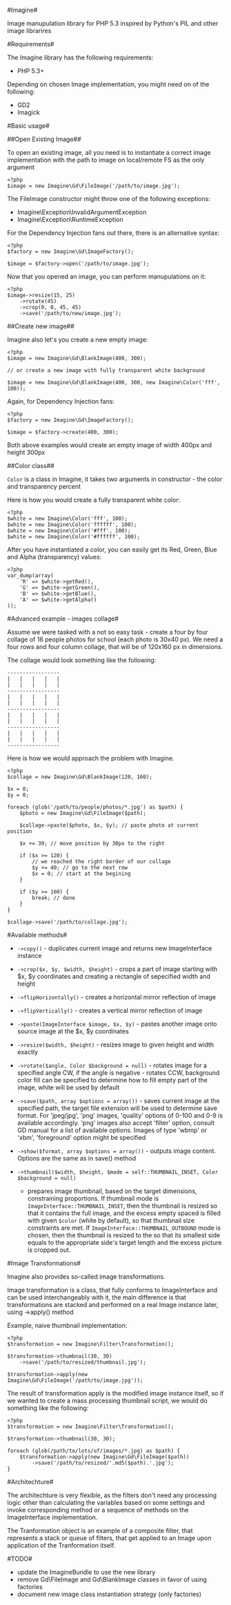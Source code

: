 #Imagine#

Image manupulation library for PHP 5.3 inspired by Python's PIL and other image
librarires

#Requirements#

The Imagine library has the following requirements:

 - PHP 5.3+

Depending on chosen Image implementation, you might need on of the following:

 - GD2
 - Imagick

#Basic usage#

##Open Existing Image##

To open an existing image, all you need is to instantiate a correct image
implementation with the path to image on local/remote FS as the only argument

    <?php
    $image = new Imagine\Gd\FileImage('/path/to/image.jpg');

The FileImage constructor might throw one of the following exceptions:
 - Imagine\Exception\InvalidArgumentException
 - Imagine\Exception\RuntimeException

For the Dependency Injection fans out there, there is an alternative syntax:

    <?php
    $factory = new Imagine\Gd\ImageFactory();
    
    $image = $factory->open('/path/to/image.jpg');

Now that you opened an image, you can perform manupulations on it:

    <?php
    $image->resize(15, 25)
        ->rotate(45)
        ->crop(0, 0, 45, 45)
        ->save('/path/to/new/image.jpg');

##Create new image##

Imagine also let's you create a new empty image:

    <?php
    $image = new Imagine\Gd\BlankImage(400, 300);
    
    // or create a new image with fully transparent white background
    
    $image = new Imagine\Gd\BlankImage(400, 300, new Imagine\Color('fff', 100));

Again, for Dependency Injection fans:

    <?php
    $factory = new Imagine\Gd\ImageFactory();
    
    $image = $factory->create(400, 300);

Both above examples would create an empty image of width 400px and height 300px

##Color class##

`Color` is a class in Imagine, it takes two arguments in constructor - the
color and transparency percent

Here is how you would create a fully transparent white color:

    <?php
    $white = new Imagine\Color('fff', 100);
    $white = new Imagine\Color('ffffff', 100);
    $white = new Imagine\Color('#fff', 100);
    $white = new Imagine\Color('#ffffff', 100);

After you have instantiated a color, you can easily get its Red, Green, Blue
and Alpha (transparency) values:

    <?php
    var_dump(array(
        'R' => $white->getRed(),
        'G' => $white->getGreen(),
        'B' => $white->getBlue(),
        'A' => $white->getAlpha()
    ));

#Advanced example - images collage#

Assume we were tasked with a not so easy task - create a four by four collage
of 16 people photos for school (each photo is 30x40 px). We need a four rows
and four column collage, that will be of 120x160 px in dimensions.

The collage would look something like the following:

    -----------------
    |   |   |   |   |
    |   |   |   |   |
    -----------------
    |   |   |   |   |
    |   |   |   |   |
    -----------------
    |   |   |   |   |
    |   |   |   |   |
    -----------------
    |   |   |   |   |
    |   |   |   |   |
    -----------------

Here is how we would approach the problem with Imagine.

    <?php
    $collage = new Imagine\Gd\BlankImage(120, 160);
    
    $x = 0;
    $y = 0;

    foreach (glob('/path/to/people/photos/*.jpg') as $path) {
        $photo = new Imagine\Gd\FileImage($path);
        
        $collage->paste($photo, $x, $y); // paste photo at current position
        
        $x += 30; // move position by 30px to the right
        
        if ($x >= 120) {
            // we reached the right border of our collage
            $y += 40; // go to the next row
            $x = 0; // start at the begining
        }
        
        if ($y >= 160) {
            break; // done
        }
    }
    
    $collage->save('/path/to/collage.jpg');

#Available methods#

 - `->copy()` - duplicates current image and returns new ImageInterface
     instance

 - `->crop($x, $y, $width, $height)` - crops a part of image starting with $x,
     $y coordinates and creating a rectangle of sepecified width and height

 - `->flipHorizontally()` - creates a horizontal mirror reflection of image

 - `->flipVertically()` - creates a vertical mirror reflection of image

 - `->paste(ImageInterface $image, $x, $y)` - pastes another image onto source
     image at the $x, $y coordinates

 - `->resize($width, $height)` - resizes image to given height and width
     exactly

 - `->rotate($angle, Color $background = null)` - rotates image for a specified
     angle CW, if the angle is negative - rotates CCW, background color fill
     can be specified to determine how to fill empty part of the image, white
     will be used by default
     
 - `->save($path, array $options = array())` - saves current image at the
     specified path, the target file extension will be used to determine save
     format. For 'jpeg/jpg', 'png' images, 'quality' options of 0-100 and 0-9 is
     available accordingly. 'png' images also accept 'filter' option, consult GD
     manual for a list of available options. Images of type 'wbmp' or 'xbm',
     'foreground' option might be specified
     
 - `->show($format, array $options = array())` - outputs image content. Options
     are the same as in save() method
     
 - `->thumbnail($width, $height, $mode = self::THUMBNAIL_INSET, Color $background = null)`
     - prepares image thumbnail, based on the target dimensions, constraining
     proportions. If thumbnail mode is `ImageInterface::THUMBNAIL_INSET`, then
     the thumbnail is resized so that it contains the full image, and the
     excess empty spaced is filled with given `$color` (white by default), so
     that thumbnail size constraints are met. If `ImageInterface::THUMBNAIL_OUTBOUND`
     mode is chosen, then the thumbnail is resized to the so that its smallest
     side equals to the appropriate side's target length and the excess picture
     is cropped out.

#Image Transformations#

Imagine also provides so-called image transformations.

Image transformation is a class, that fully conforms to ImageInterface and can
be used interchangeably with it, the main difference is that transformations
are stacked and performed on a real Image instance later, using ->apply() method

Example, naive thumbnail implementation:

    <?php
    $transformation = new Imagine\Filter\Transformation();
    
    $transformation->thumbnail(30, 30)
        ->save('/path/to/resized/thumbnail.jpg');
    
    $transformation->apply(new Imagine\Gd\FileImage('/path/to/image.jpg'));

The result of transformation apply is the modified image instance itself, so if
we wanted to create a mass processing thumbnail script, we would do something
like the following:

    <?php
    $transformation = new Imagine\Filter\Transformation();
    
    $transformation->thumbnail(30, 30);
    
    foreach (glob(/path/to/lots/of/images/*.jpg) as $path) {
        $transformation->apply(new Imagine\Gd\FileImage($path))
            ->save('/path/to/resized/'.md5($path).'.jpg');
    }

#Architechture#

The architechture is very flexible, as the filters don't need any processing
logic other than calculating the variables based on some settings and invoke
corresponding method or a sequence of methods on the ImageInterface
implementation.

The Tranformation object is an example of a composite filter, that represents
a stack or queue of filters, that get applied to an Image upon application of
the Tranformation itself.

#TODO#

 - update the ImagineBundle to use the new library
 - remove Gd\FileImage and Gd\BlankImage classes in favor of using factories
 - document new image class instantiation strategy (only factories)
